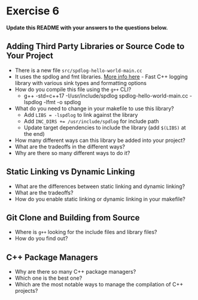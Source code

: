 # Exercise 6

**Update this README with your answers to the questions below.**

## Adding Third Party Libraries or Source Code to Your Project

- There is a new file `src/spdlog-hello-world-main.cc`
- It uses the spdlog and fmt libraries. 
  [More info here](https://github.com/gabime/spdlog) - Fast C++ logging 
  library with various sink types and formatting options
- How do you compile this file using the `g++` CLI?
  - g++ -std=c++17 -I/usr/include/spdlog spdlog-hello-world-main.cc -lspdlog -lfmt -o spdlog
- What do you need to change in your makefile to use this library?
  - Add `LIBS = -lspdlog` to link against the library
  - Add `INC_DIRS += /usr/include/spdlog` for include path
  - Update target dependencies to include the library (add `$(LIBS)` at the end)
- How many different ways can this library be added into your project?
- What are the tradeoffs in the different ways?
- Why are there so many different ways to do it?
  
## Static Linking vs Dynamic Linking

- What are the differences between static linking and dynamic linking?
- What are the tradeoffs?
- How do you enable static linking or dynamic linking in your makefile?

## Git Clone and Building from Source

- Where is `g++` looking for the include files and library files?
- How do you find out?

## C++ Package Managers

- Why are there so many C++ package managers?
- Which one is the best one?
- Which are the most notable ways to manage the compilation of C++ projects?
